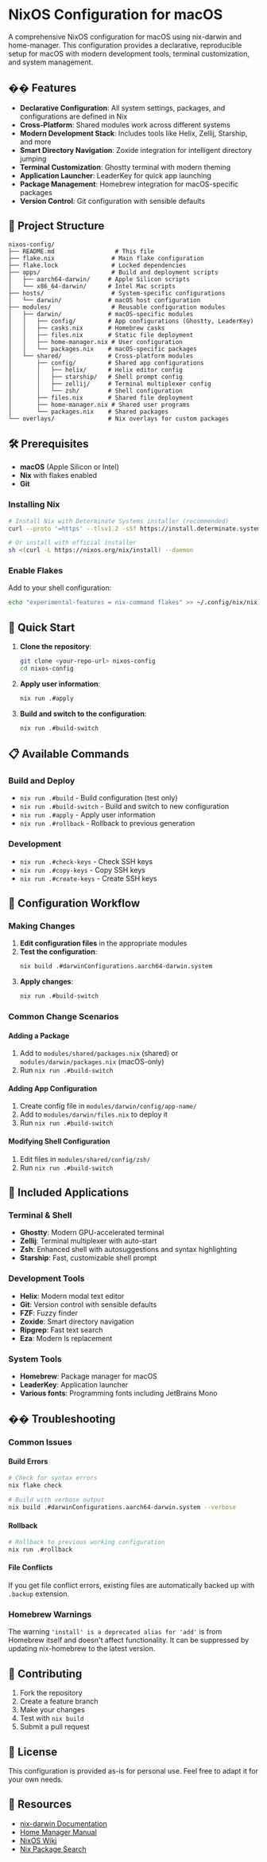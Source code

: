 # NixOS Configuration for macOS

A comprehensive NixOS configuration for macOS using nix-darwin and home-manager. This configuration provides a declarative, reproducible setup for macOS with modern development tools, terminal customization, and system management.

## �� Features

- **Declarative Configuration**: All system settings, packages, and configurations are defined in Nix
- **Cross-Platform**: Shared modules work across different systems
- **Modern Development Stack**: Includes tools like Helix, Zellij, Starship, and more
- **Smart Directory Navigation**: Zoxide integration for intelligent directory jumping
- **Terminal Customization**: Ghostty terminal with modern theming
- **Application Launcher**: LeaderKey for quick app launching
- **Package Management**: Homebrew integration for macOS-specific packages
- **Version Control**: Git configuration with sensible defaults

## 📁 Project Structure

```
nixos-config/
├── README.md                 # This file
├── flake.nix                # Main flake configuration
├── flake.lock               # Locked dependencies
├── apps/                    # Build and deployment scripts
│   ├── aarch64-darwin/     # Apple Silicon scripts
│   └── x86_64-darwin/      # Intel Mac scripts
├── hosts/                   # System-specific configurations
│   └── darwin/             # macOS host configuration
├── modules/                 # Reusable configuration modules
│   ├── darwin/             # macOS-specific modules
│   │   ├── config/         # App configurations (Ghostty, LeaderKey)
│   │   ├── casks.nix       # Homebrew casks
│   │   ├── files.nix       # Static file deployment
│   │   ├── home-manager.nix # User configuration
│   │   └── packages.nix    # macOS-specific packages
│   └── shared/             # Cross-platform modules
│       ├── config/         # Shared app configurations
│       │   ├── helix/      # Helix editor config
│       │   ├── starship/   # Shell prompt config
│       │   ├── zellij/     # Terminal multiplexer config
│       │   └── zsh/        # Shell configuration
│       ├── files.nix       # Shared file deployment
│       ├── home-manager.nix # Shared user programs
│       └── packages.nix    # Shared packages
└── overlays/               # Nix overlays for custom packages
```

## 🛠️ Prerequisites

- **macOS** (Apple Silicon or Intel)
- **Nix** with flakes enabled
- **Git**

### Installing Nix

```bash
# Install Nix with Determinate Systems installer (recommended)
curl --proto '=https' --tlsv1.2 -sSf https://install.determinate.systems/nix | sh

# Or install with official installer
sh <(curl -L https://nixos.org/nix/install) --daemon
```

### Enable Flakes

Add to your shell configuration:
```bash
echo "experimental-features = nix-command flakes" >> ~/.config/nix/nix.conf
```

## 🚀 Quick Start

1. **Clone the repository**:
   ```bash
   git clone <your-repo-url> nixos-config
   cd nixos-config
   ```

2. **Apply user information**:
   ```bash
   nix run .#apply
   ```

3. **Build and switch to the configuration**:
   ```bash
   nix run .#build-switch
   ```

## 📋 Available Commands

### Build and Deploy
- `nix run .#build` - Build configuration (test only)
- `nix run .#build-switch` - Build and switch to new configuration
- `nix run .#apply` - Apply user information
- `nix run .#rollback` - Rollback to previous generation

### Development
- `nix run .#check-keys` - Check SSH keys
- `nix run .#copy-keys` - Copy SSH keys
- `nix run .#create-keys` - Create SSH keys

## 🔧 Configuration Workflow

### Making Changes

1. **Edit configuration files** in the appropriate modules
2. **Test the configuration**:
   ```bash
   nix build .#darwinConfigurations.aarch64-darwin.system
   ```
3. **Apply changes**:
   ```bash
   nix run .#build-switch
   ```

### Common Change Scenarios

#### Adding a Package
1. Add to `modules/shared/packages.nix` (shared) or `modules/darwin/packages.nix` (macOS-only)
2. Run `nix run .#build-switch`

#### Adding App Configuration
1. Create config file in `modules/darwin/config/app-name/`
2. Add to `modules/darwin/files.nix` to deploy it
3. Run `nix run .#build-switch`

#### Modifying Shell Configuration
1. Edit files in `modules/shared/config/zsh/`
2. Run `nix run .#build-switch`

## 🎨 Included Applications

### Terminal & Shell
- **Ghostty**: Modern GPU-accelerated terminal
- **Zellij**: Terminal multiplexer with auto-start
- **Zsh**: Enhanced shell with autosuggestions and syntax highlighting
- **Starship**: Fast, customizable shell prompt

### Development Tools
- **Helix**: Modern modal text editor
- **Git**: Version control with sensible defaults
- **FZF**: Fuzzy finder
- **Zoxide**: Smart directory navigation
- **Ripgrep**: Fast text search
- **Eza**: Modern ls replacement

### System Tools
- **Homebrew**: Package manager for macOS
- **LeaderKey**: Application launcher
- **Various fonts**: Programming fonts including JetBrains Mono

## �� Troubleshooting

### Common Issues

#### Build Errors
```bash
# Check for syntax errors
nix flake check

# Build with verbose output
nix build .#darwinConfigurations.aarch64-darwin.system --verbose
```

#### Rollback
```bash
# Rollback to previous working configuration
nix run .#rollback
```

#### File Conflicts
If you get file conflict errors, existing files are automatically backed up with `.backup` extension.

### Homebrew Warnings
The warning `'install' is a deprecated alias for 'add'` is from Homebrew itself and doesn't affect functionality. It can be suppressed by updating nix-homebrew to the latest version.

## 🤝 Contributing

1. Fork the repository
2. Create a feature branch
3. Make your changes
4. Test with `nix build`
5. Submit a pull request

## 📄 License

This configuration is provided as-is for personal use. Feel free to adapt it for your own needs.

## 🔗 Resources

- [nix-darwin Documentation](https://daiderd.com/nix-darwin/manual/index.html)
- [Home Manager Manual](https://nix-community.github.io/home-manager/)
- [NixOS Wiki](https://nixos.wiki/)
- [Nix Package Search](https://search.nixos.org/)
